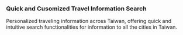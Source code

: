### Quick and Cusomized Travel Information Search


Personalized traveling information across Taiwan, offering quick and intuitive search functionalities for information to all the cities in Taiwan.
